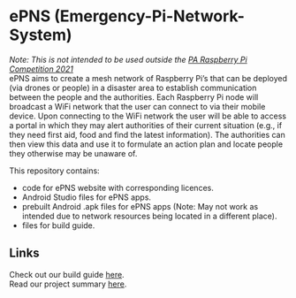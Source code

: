 # ePNS (Emergency-Pi-Network-System)
*Note: This is not intended to be used outside the [PA Raspberry Pi Competition 2021](https://www.paconsulting.com/events/raspberry-pi-competition-uk/)*
<br /> ePNS aims to create a mesh network of Raspberry Pi’s that can be deployed (via drones or people) in a disaster area to establish communication between the people and the authorities. Each Raspberry Pi node will broadcast a WiFi network that the user can connect to via their mobile device. Upon connecting to the WiFi network the user will be able to access a portal in which they may alert authorities of their current situation (e.g., if they need first aid, food and find the latest information). The authorities can then view this data and use it to formulate an action plan and locate people they otherwise may be unaware of.

This repository contains: 
+ code for ePNS website with corresponding licences.
+ Android Studio files for ePNS apps. 
+ prebuilt Android .apk files for ePNS apps (Note: May not work as intended due to network resources being located in a different place). 
+ files for build guide. 
## Links
Check out our build guide [here](https://github.com/bluescreened803/ePNS/blob/main/ePNS%20Build%20Guide.md). 
<br /> Read our project summary [here](https://github.com/bluescreened803/ePNS/blob/main/ePNS%20Project%20Summary.md). 
